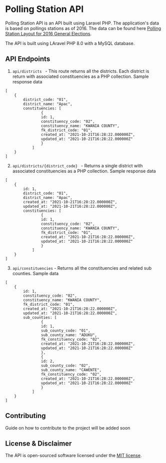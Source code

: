 # Polling Station API

Polling Station API is an API built using Laravel PHP. The application's data is based on pollings stations as of 2016. The data can be found here [Polling Station Layout for 2016 General Elections](https://www.ec.or.ug/pub/Layout%20of%20the%20Polling%20Station%20for%202016%20General%20Elections.pdf).

The API is built using LAravel PHP 8.0 with a MySQL database.


## API Endpoints

1. `api/districts ` - This route returns all the districts. Each district is return with associated constituencies as a PHP collection.
Sample response data
```
[
    {
        district_code: "01",
        district_name: "Apac",
        constituencies: [
                {
                id: 1,
                constituency_code: "02",
                constituency_name: "KWANIA COUNTY",
                fk_district_code: "01",
                created_at: "2021-10-21T16:28:22.000000Z",
                updated_at: "2021-10-21T16:28:22.000000Z"
                }
            ]
    }
]
```

2. `api/districts/{district_code} ` - Returns a single district with associated constituencies as a PHP collection. Sample response data

``` 
[
    {
        id: 1,
        district_code: "01",
        district_name: "Apac",
        created_at: "2021-10-21T16:28:22.000000Z",
        updated_at: "2021-10-21T16:28:22.000000Z",
        constituencies: [
                {
                id: 1,
                constituency_code: "02",
                constituency_name: "KWANIA COUNTY",
                fk_district_code: "01",
                created_at: "2021-10-21T16:28:22.000000Z",
                updated_at: "2021-10-21T16:28:22.000000Z"
                }
            ]
    }
]
```

3. `api/constituencies` - Returns all the constituencies and related sub counties.
    Sample data
```
[
    {
        id: 1,
        constituency_code: "02",
        constituency_name: "KWANIA COUNTY",
        fk_district_code: "01",
        created_at: "2021-10-21T16:28:22.000000Z",
        updated_at: "2021-10-21T16:28:22.000000Z",
        sub_counties: [
                {
                id: 1,
                sub_county_code: "01",
                sub_county_name: "ADUKU",
                fk_constituency_code: "02",
                created_at: "2021-10-21T16:28:22.000000Z",
                updated_at: "2021-10-21T16:28:22.000000Z"
                },
                {
                id: 2,
                sub_county_code: "02",
                sub_county_name: "CAWENTE",
                fk_constituency_code: "02",
                created_at: "2021-10-21T16:28:22.000000Z",
                updated_at: "2021-10-21T16:28:22.000000Z"
                }
            ]
    }
]
```

## Contributing

Guide on how to contribute to the project will be added soon


## License & Disclaimer

The API is open-sourced software licensed under the [MIT license](https://opensource.org/licenses/MIT).
